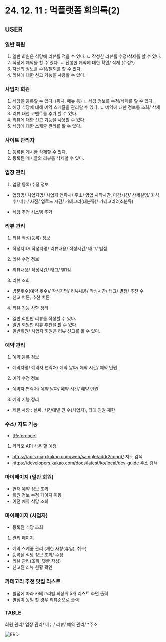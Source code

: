 # 24. 12. 11  : 먹플랫폼 회의록(2)

## USER

### 일반 회원
1) 일반 회원은 식당에 리뷰를 적을 수 있다.
ㄴ 작성한 리뷰를 수정/삭제를 할 수 있다.
2) 식당에 예약을 할 수 있다.
ㄴ 진행한 예약에 대한 확인/ 삭제 (수정?)
3) 자신의 정보를 수정/탈퇴를 할 수 있다.
4) 리뷰에 대한 신고 기능을 사용할 수 있다.


### 사업자 회원
1) 식당을 등록할 수 있다. (위치, 메뉴 등)
ㄴ 식당 정보를 수정/삭제를 할 수 있다.
2) 해당 식당에 대해 예약 스케쥴을 관리할 수 있다.
ㄴ 예약에 대한 정보를 조회/ 삭제
3) 리뷰 대한 코멘트를 추가 할 수 있다.
4) 리뷰에 대한 신고 기능을 사용할 수 있다.
5) 식당에 대한 스케쥴 관리를 할 수 있다.

### 사이트 관리자
1) 등록된 게시글 삭제할 수 있다.
2) 등록된 게시글의 리뷰를 삭제할 수 있다.


### 업장 관리
1) 업장 등록/수정 정보
* 업장명/ 사업자명/ 사업자 연락처/ 주소/ 영업 시작시간, 마감시간/ 상세설명/ 좌석 수/ 메뉴/ 사진/ 업로드 시간/ 카테고리(대분류)/ 카테고리2(소분류)

* 식당 추천 시스템 추가


### 리뷰 관리
1) 리뷰 작성(등록) 정보
* 작성자ID/ 작성자명/ 리뷰내용/ 작성시간/ 태그/ 별점
2) 리뷰 수정 정보
* 리뷰내용/ 작성시간/ 태그/ 별1점
3) 리뷰 조회
* 방문횟수(예약 횟수)/ 작성자명/ 리뷰내용/ 작성시간/ 태그/ 별점/ 추천 수
* 신고 버튼, 추천 버튼 

4) 리뷰 기능 사항 정리
* 일반 회원만 리뷰를 작성할 수 있다.
* 일반 회원만 리뷰 추천을 할 수 있다.
* 일반회원/ 사업자 회원은 리뷰 신고를 할 수 있다.


### 예약 관리
1) 예약 등록 정보
* 예약자명/ 예약자 연락처/ 예약 날짜/ 예약 시간/ 예약 인원

2) 예약 수정 정보
* 예약자 연락처/ 예약 날짜/ 예약 시간/ 예약 인원

3) 예약 기능 정리
* 제한 사항 : 날짜, 시간대별 건 수(사업자), 최대 인원 제한


### 주소/ 지도 기능

* [[Reference]](https://apis.map.kakao.com/web/guide/)

1) 카카오 API 사용 할 예정

* https://apis.map.kakao.com/web/sample/addr2coord/ 지도 검색
* https://developers.kakao.com/docs/latest/ko/local/dev-guide 주소 검색


### 마이페이지 (일반 회원)

* 현재 예약 정보 조회
* 회원 정보 수정 페이지 이동
* 이전 예약 식당 조회

### 마이페이지 (사업자)

* 등록된 식당 조회

1) 관리 페이지
* 예약 스케쥴 관리 (제한 사항(휴일), 취소)
* 등록된 식당 정보 조회/ 수정
* 리뷰 관리(조회, 댓글 작성)
* 신고된 리뷰 현황 확인


### 카테고리 추천 맛집 리스트
* 별점에 따라 카테고리별 최상위 5개 리스트 화면 출력
* 별점이 동일 할 경우 리뷰순으로 출력


### TABLE
회원 관리/ 업장 관리/ 메뉴/ 리뷰/ 예약 관리/ *주소

![ERD](https://github.com/user-attachments/assets/c4ea8095-a73b-4c52-a1dd-fd85bbf1c123)
